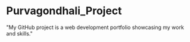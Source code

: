 # Purvagondhali_Project
"My GitHub project is a web development portfolio showcasing my work and skills."
